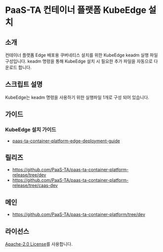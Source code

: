 # PaaS-TA 컨테이너 플랫폼 KubeEdge 설치 
## 소개

컨테이너 플랫폼 Edge 배포용 쿠버네티스 설치를 위한 KubeEdge keadm 실행 파일 구성입니다. keadm 명령을 통해 KubeEdge 설치 시 필요한 추가 파일을 자동으로 다운로드 합니다.

## 스크립트 설명 
KubeEdge는 keadm 명령을 사용하기 위한 실행파일 1개로 구성 되어 있습니다.

## 가이드	
### KubeEdge 설치 가이드	
- [paas-ta-container-platform-edge-deployment-guide](https://github.com/PaaS-TA/paas-ta-container-platform/blob/dev/install-guide/edge/paas-ta-container-platform-edge-deployment-guide-v1.0.md)	

## 릴리즈	
- https://github.com/PaaS-TA/paas-ta-container-platform-release/tree/dev	
- https://github.com/PaaS-TA/paas-ta-container-platform-release/tree/caas-dev

## 메인
- https://github.com/PaaS-TA/paas-ta-container-platform/tree/dev

## 라이선스
[Apache-2.0 License](http://www.apache.org/licenses/LICENSE-2.0)를 사용합니다.
